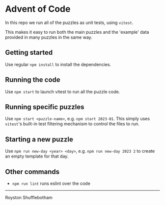 # Advent of Code

In this repo we run all of the puzzles as unit tests, using `vitest`.

This makes it easy to run both the main puzzles and the 'example' data provided in many puzzles in the same way.

## Getting started

Use regular `npm install` to install the dependencies.

## Running the code

Use `npm start` to launch vitest to run all the puzzle code.

## Running specific puzzles

Use `npm start <puzzle-name>`, e.g. `npm start 2023-01`. This simply uses `vitest`'s built-in test filtering mechanism to control the files to run.

## Starting a new puzzle

Use `npm run new-day <year> <day>`, e.g. `npm run new-day 2023 2` to create an empty template for that day.

## Other commands

- `npm run lint` runs eslint over the code

---

Royston Shufflebotham
